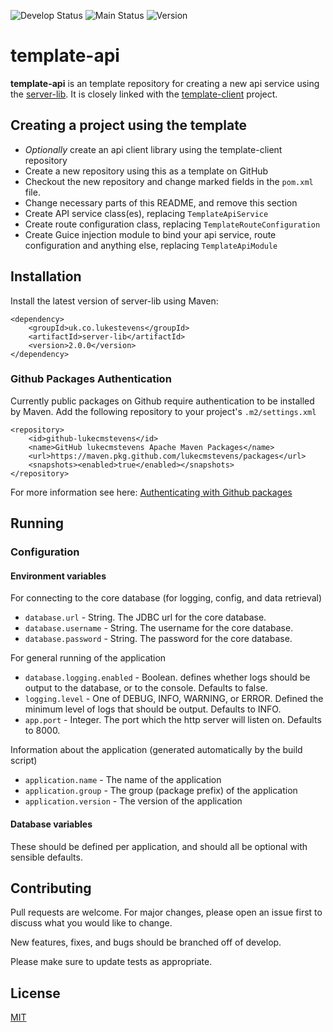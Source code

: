 ![Develop Status][workflow-badge-develop]
![Main Status][workflow-badge-main]
![Version][version-badge] 

# template-api
**template-api** is an template repository for creating a new api service using the [server-lib][server-lib-repo].
It is closely linked with the [template-client][template-client-repo] project.

## Creating a project using the template
 - _Optionally_ create an api client library using the template-client repository
 - Create a new repository using this as a template on GitHub
 - Checkout the new repository and change marked fields in the `pom.xml` file.
 - Change necessary parts of this README, and remove this section
 - Create API service class(es), replacing `TemplateApiService`
 - Create route configuration class, replacing `TemplateRouteConfiguration`
 - Create Guice injection module to bind your api service, route configuration and anything else, replacing `TemplateApiModule`

## Installation

Install the latest version of server-lib using Maven:

```	
<dependency>
	<groupId>uk.co.lukestevens</groupId>
	<artifactId>server-lib</artifactId>
	<version>2.0.0</version>
</dependency>
```

### Github Packages Authentication
Currently public packages on Github require authentication to be installed by Maven. Add the following repository to your project's `.m2/settings.xml`

```
<repository>
	<id>github-lukecmstevens</id>
	<name>GitHub lukecmstevens Apache Maven Packages</name>
	<url>https://maven.pkg.github.com/lukecmstevens/packages</url>
	<snapshots><enabled>true</enabled></snapshots>
</repository>
```

For more information see here: [Authenticating with Github packages][gh-package-auth]

## Running

### Configuration
#### Environment variables
For connecting to the core database (for logging, config, and data retrieval)
 - `database.url` - String. The JDBC url for the core database.
 - `database.username` - String. The username for the core database.
 - `database.password` - String. The password for the core database.

For general running of the application
 - `database.logging.enabled` - Boolean. defines whether logs should be output to the database, or to the console. Defaults to false.
 - `logging.level` - One of DEBUG, INFO, WARNING, or ERROR. Defined the minimum level of logs that should be output. Defaults to INFO.
 - `app.port` - Integer. The port which the http server will listen on. Defaults to 8000.
 
Information about the application (generated automatically by the build script)
 - `application.name` - The name of the application
 - `application.group` - The group (package prefix) of the application
 - `application.version` - The version of the application
 
#### Database variables
These should be defined per application, and should all be optional with sensible defaults.


## Contributing
Pull requests are welcome. For major changes, please open an issue first to discuss what you would like to change.

New features, fixes, and bugs should be branched off of develop.

Please make sure to update tests as appropriate.

## License
[MIT][mit-license]

[gh-package-auth]: https://docs.github.com/en/free-pro-team@latest/packages/guides/configuring-apache-maven-for-use-with-github-packages#authenticating-to-github-packages
[workflow-badge-develop]: https://img.shields.io/github/workflow/status/lukecmstevens/server-lib/test/develop?label=develop
[workflow-badge-main]: https://img.shields.io/github/workflow/status/lukecmstevens/server-lib/release/main?label=main
[version-badge]: https://img.shields.io/github/v/release/lukecmstevens/server-lib
[mit-license]: https://choosealicense.com/licenses/mit/
[server-lib-repo]: https://github.com/lukecmstevens/server-lib
[template-client-repo]: https://github.com/lukecmstevens/template-client
